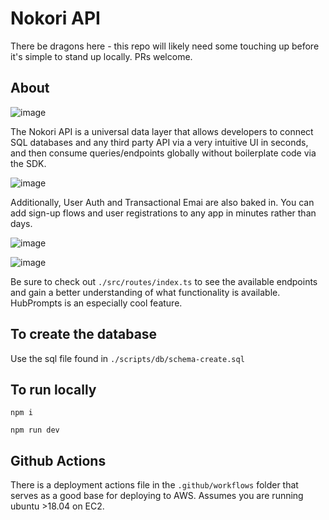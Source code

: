 # Nokori API

There be dragons here - this repo will likely need some touching up before it's simple to stand up locally. PRs welcome.

## About
![image](https://github.com/getnokori/api/assets/1544125/4c3b8d63-d2ab-4857-9f79-5ddabbe69c15)

The Nokori API is a universal data layer that allows developers to connect SQL databases and any third party API via a very intuitive UI in seconds, and then consume queries/endpoints globally without boilerplate code via the SDK.

![image](https://github.com/getnokori/api/assets/1544125/bc4ed21a-020d-41f5-a636-14a5a767dc3c)


Additionally, User Auth and Transactional Emai are also baked in. You can add sign-up flows and user registrations to any app in minutes rather than days.

![image](https://github.com/getnokori/api/assets/1544125/2b5f156e-41f0-46f5-9982-94cb0db45e7b)

![image](https://github.com/getnokori/api/assets/1544125/d5f4cfb1-5f35-4f9d-b4aa-1b72124b459c)

Be sure to check out `./src/routes/index.ts` to see the available endpoints and gain a better understanding of what functionality is available. HubPrompts is an especially cool feature.

## To create the database

Use the sql file found in `./scripts/db/schema-create.sql`

## To run locally

`npm i`

`npm run dev`

## Github Actions

There is a deployment actions file in the `.github/workflows` folder that serves as a good base for deploying to AWS. Assumes you are running ubuntu >18.04 on EC2.
